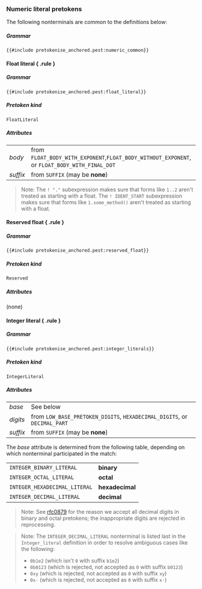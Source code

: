 ### Numeric literal pretokens

The following nonterminals are common to the definitions below:

##### Grammar
```
{{#include pretokenise_anchored.pest:numeric_common}}
```

#### Float literal { .rule }

##### Grammar
```
{{#include pretokenise_anchored.pest:float_literal}}
```

##### Pretoken kind
`FloatLiteral`

##### Attributes

|                   |                                                                                               |
|:------------------|:----------------------------------------------------------------------------------------------|
| <var>body</var>   | from `FLOAT_BODY_WITH_EXPONENT`,`FLOAT_BODY_WITHOUT_EXPONENT`, or `FLOAT_BODY_WITH_FINAL_DOT` |
| <var>suffix</var> | from `SUFFIX` (may be **none**)                                                               |

> Note: The `! "."` subexpression makes sure that forms like `1..2` aren't treated as starting with a float.
> The `! IDENT_START` subexpression makes sure that forms like `1.some_method()` aren't treated as starting with a float.


#### Reserved float { .rule }

##### Grammar
```
{{#include pretokenise_anchored.pest:reserved_float}}
```

##### Pretoken kind
`Reserved`

##### Attributes
(none)


#### Integer literal { .rule }

##### Grammar
```
{{#include pretokenise_anchored.pest:integer_literals}}
```

##### Pretoken kind
`IntegerLiteral`

##### Attributes
|                   |                                                                          |
|:------------------|:-------------------------------------------------------------------------|
| <var>base</var>   | See below                                                                |
| <var>digits</var> | from `LOW_BASE_PRETOKEN_DIGITS`, `HEXADECIMAL_DIGITS`, or `DECIMAL_PART` |
| <var>suffix</var> | from `SUFFIX` (may be **none**)                                          |

The <var>base</var> attribute is determined from the following table, depending on which nonterminal participated in the match:

|                               |                 |
|:------------------------------|:----------------|
| `INTEGER_BINARY_LITERAL`      | **binary**      |
| `INTEGER_OCTAL_LITERAL`       | **octal**       |
| `INTEGER_HEXADECIMAL_LITERAL` | **hexadecimal** |
| `INTEGER_DECIMAL_LITERAL`     | **decimal**     |



> Note: See [rfc0879] for the reason we accept all decimal digits in binary and octal pretokens;
> the inappropriate digits are rejected in reprocessing.

> Note: The `INTEGER_DECIMAL_LITERAL` nonterminal is listed last in the `Integer_literal` definition in order to resolve ambiguous cases like the following:
> - `0b1e2` (which isn't `0` with suffix `b1e2`)
> - `0b0123` (which is rejected, not accepted as `0` with suffix `b0123`)
> - `0xy` (which is rejected, not accepted as `0` with suffix `xy`)
> - `0x·` (which is rejected, not accepted as `0` with suffix `x·`)

[rfc0879]: https://github.com/rust-lang/rfcs/pull/0879
